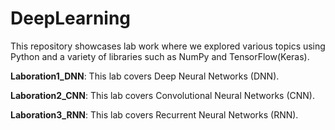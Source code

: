 # DeepLearning

This repository showcases lab work where we explored various topics using Python and a variety of libraries such as NumPy and TensorFlow(Keras).

**Laboration1_DNN**: This lab covers Deep Neural Networks (DNN).

**Laboration2_CNN**: This lab covers Convolutional Neural Networks (CNN).

**Laboration3_RNN**: This lab covers Recurrent Neural Networks (RNN).
